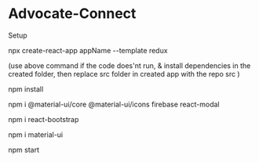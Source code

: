 # Advocate-Connect


Setup

npx create-react-app appName --template redux   

(use above command if the code does'nt run, & install dependencies in the created folder, then replace src folder in created app with the repo src )

npm install


npm i @material-ui/core @material-ui/icons firebase react-modal


npm i react-bootstrap

npm i material-ui

npm start
